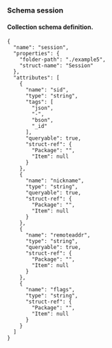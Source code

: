 ### Schema session

#### Collection schema definition.

    {
	  "name": "session",
	  "properties": {
	    "folder-path": "./example5",
	    "struct-name": "Session"
	  },
	  "attributes": [
	    {
	      "name": "sid",
	      "type": "string",
	      "tags": [
	        "json",
	        "-",
	        "bson",
	        "_id"
	      ],
	      "queryable": true,
	      "struct-ref": {
	        "Package": "",
	        "Item": null
	      }
	    },
	    {
	      "name": "nickname",
	      "type": "string",
	      "queryable": true,
	      "struct-ref": {
	        "Package": "",
	        "Item": null
	      }
	    },
	    {
	      "name": "remoteaddr",
	      "type": "string",
	      "queryable": true,
	      "struct-ref": {
	        "Package": "",
	        "Item": null
	      }
	    },
	    {
	      "name": "flags",
	      "type": "string",
	      "struct-ref": {
	        "Package": "",
	        "Item": null
	      }
	    }
	  ]
	}

